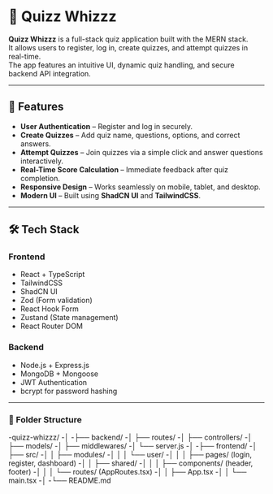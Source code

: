 # 🎯 Quizz Whizzz

**Quizz Whizzz** is a full-stack quiz application built with the MERN stack.  
It allows users to register, log in, create quizzes, and attempt quizzes in real-time.  
The app features an intuitive UI, dynamic quiz handling, and secure backend API integration.

---

## 🚀 Features

- **User Authentication** – Register and log in securely.
- **Create Quizzes** – Add quiz name, questions, options, and correct answers.
- **Attempt Quizzes** – Join quizzes via a simple click and answer questions interactively.
- **Real-Time Score Calculation** – Immediate feedback after quiz completion.
- **Responsive Design** – Works seamlessly on mobile, tablet, and desktop.
- **Modern UI** – Built using **ShadCN UI** and **TailwindCSS**.

---

## 🛠 Tech Stack

### **Frontend**
- React + TypeScript
- TailwindCSS
- ShadCN UI
- Zod (Form validation)
- React Hook Form
- Zustand (State management)
- React Router DOM

### **Backend**
- Node.js + Express.js
- MongoDB + Mongoose
- JWT Authentication
- bcrypt for password hashing

---

### **📂 Folder Structure**
-quizz-whizzz/
-│
-├── backend/
-│ ├── routes/
-│ ├── controllers/
-│ ├── models/
-│ ├── middlewares/
-│ └── server.js
-│
-├── frontend/
-│ ├── src/
-│ │ ├── modules/
-│ │ │ └── user/
-│ │ │ ├── pages/ (login, register, dashboard)
-│ │ ├── shared/
-│ │ │ ├── components/ (header, footer)
-│ │ │ └── routes/ (AppRoutes.tsx)
-│ │ ├── App.tsx
-│ │ └── main.tsx
-│
-└── README.md



